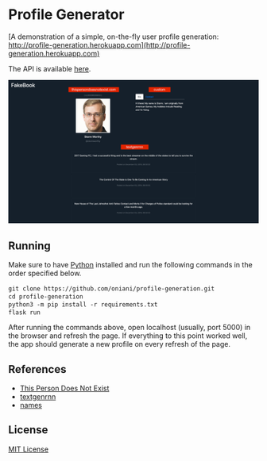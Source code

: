# Profile Generator

[A demonstration of a simple, on-the-fly user profile generation:
http://profile-generation.herokuapp.com](http://profile-generation.herokuapp.com)

The API is available [here](http://profile-generation.herokuapp.com/api).

![Generated Profile](./demo/generated-profile.png)

## Running

Make sure to have [Python](https://www.python.org/) installed and run the
following commands in the order specified below.

```{sh}
git clone https://github.com/oniani/profile-generation.git
cd profile-generation
python3 -m pip install -r requirements.txt
flask run
```

After running the commands above, open localhost (usually, port 5000) in the
browser and refresh the page. If everything to this point worked well, the app
should generate a new profile on every refresh of the page.

## References

- [This Person Does Not Exist](https://thispersondoesnotexist.com/)
- [textgenrnn](https://github.com/minimaxir/textgenrnn)
- [names](https://github.com/treyhunner/names)

## License

[MIT License](LICENSE)
